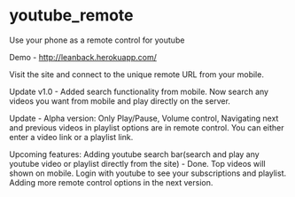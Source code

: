 # youtube_remote
Use your phone as a remote control for youtube

Demo - http://leanback.herokuapp.com/

Visit the site and connect to the unique remote URL from your mobile.

Update v1.0 - Added search functionality from mobile.
Now search any videos you want from mobile and play directly on the server.

Update - Alpha version:
Only Play/Pause, Volume control, Navigating next and previous videos in playlist options are in remote control.
You can either enter a video link or a playlist link.

Upcoming features:
Adding youtube search bar(search and play any youtube video or playlist directly from the site) - Done.
Top videos will shown on mobile.
Login with youtube to see your subscriptions and playlist.
Adding more remote control options in the next version.
